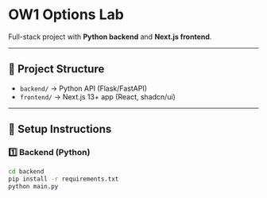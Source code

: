 # OW1 Options Lab

Full-stack project with **Python backend** and **Next.js frontend**.

---

## 📂 Project Structure
- `backend/` → Python API (Flask/FastAPI)
- `frontend/` → Next.js 13+ app (React, shadcn/ui)

---

## 🚀 Setup Instructions

### 1️⃣ Backend (Python)
```bash
cd backend
pip install -r requirements.txt
python main.py
